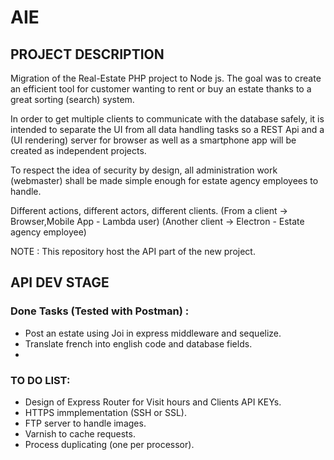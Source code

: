 # AIE

## PROJECT DESCRIPTION

Migration of the Real-Estate PHP project to Node js.
The goal was to create an efficient tool for customer wanting to 
rent or buy an estate thanks to a great sorting (search) system. 

In order to get multiple clients to communicate with the database safely,
it is intended to separate the UI from all data handling tasks so a REST Api and a (UI rendering) server for browser
as well as a smartphone app will be created as independent projects.

To respect the idea of security by design, all administration work (webmaster) shall be made 
simple enough for estate agency employees to handle.

Different actions, different actors, different clients.
(From a client -> Browser,Mobile App - Lambda user) 
(Another client -> Electron - Estate agency employee)

NOTE : This repository host the API part of the new project.

## API DEV STAGE

### Done Tasks (Tested with Postman) :

- Post an estate using Joi in express middleware and sequelize.
- Translate french into english code and database fields.
- 

### TO DO LIST:

- Design of Express Router for Visit hours and Clients API KEYs. 
- HTTPS immplementation (SSH or SSL).
- FTP server to handle images. 
- Varnish to cache requests.
- Process duplicating (one per processor).

